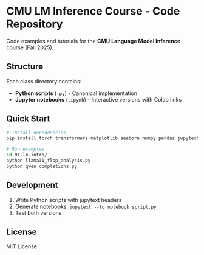 # CMU LM Inference Course - Code Repository

Code examples and tutorials for the **CMU Language Model Inference** course (Fall 2025).

## Structure

Each class directory contains:

- **Python scripts** (`.py`) - Canonical implementation
- **Jupyter notebooks** (`.ipynb`) - Interactive versions with Colab links

## Quick Start

```bash
# Install dependencies
pip install torch transformers matplotlib seaborn numpy pandas jupytext

# Run examples
cd 01-lm-intro/
python llama31_flop_analysis.py
python qwen_completions.py
```

## Development

1. Write Python scripts with jupytext headers
2. Generate notebooks: `jupytext --to notebook script.py`
3. Test both versions

## License

MIT License
